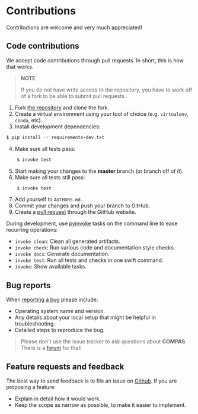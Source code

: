 # Contributions

Contributions are welcome and very much appreciated!


## Code contributions

We accept code contributions through pull requests.
In short, this is how that works.

> **NOTE**
>
> If you do not have write access to the repository,
  you have to work off of a fork to be able to submit pull requests.

1. Fork [the repository](https://github.com/compas-dev/compas) and clone the fork.
2. Create a virtual environment using your tool of choice (e.g. `virtualenv`, `conda`, etc).
3. Install development dependencies:

```bash
$ pip install -r requirements-dev.txt
```

4. Make sure all tests pass:

```bash
    $ invoke test
```

5. Start making your changes to the **master** branch (or branch off of it).
6. Make sure all tests still pass:

```bash
    $ invoke test
```

7. Add yourself to `AUTHORS.md`.
8. Commit your changes and push your branch to GitHub.
9. Create a [pull request](https://help.github.com/articles/about-pull-requests/) through the GitHub website.


During development, use [pyinvoke](http://docs.pyinvoke.org/) tasks on the
command line to ease recurring operations:

* `invoke clean`: Clean all generated artifacts.
* `invoke check`: Run various code and documentation style checks.
* `invoke docs`: Generate documentation.
* `invoke test`: Run all tests and checks in one swift command.
* `invoke`: Show available tasks.


## Bug reports

When [reporting a bug](https://github.com/compas-dev/compas/issues) please include:

* Operating system name and version.
* Any details about your local setup that might be helpful in troubleshooting.
* Detailed steps to reproduce the bug.

> Please don't use the issue tracker to ask questions about **COMPAS**.
> There is a [forum](https://forum.compas-framework.org) for that!


## Feature requests and feedback

The best way to send feedback is to file an issue on [Github](https://github.com/compas-dev/compas/issues).
If you are proposing a feature:

* Explain in detail how it would work.
* Keep the scope as narrow as possible, to make it easier to implement.
